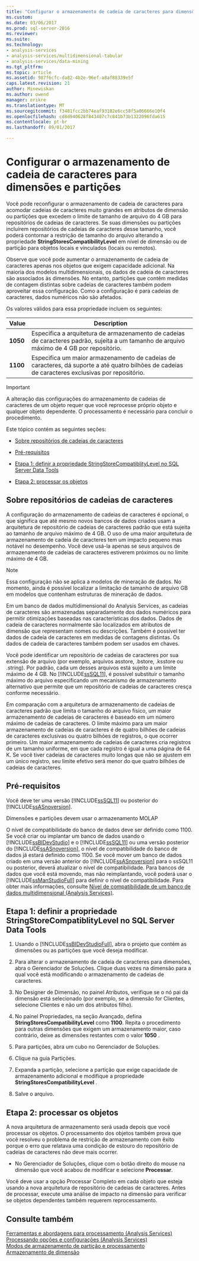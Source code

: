 ```yaml
---
title: "Configurar o armazenamento de cadeia de caracteres para dimensões e partições | Microsoft Docs"
ms.custom: 
ms.date: 03/06/2017
ms.prod: sql-server-2016
ms.reviewer: 
ms.suite: 
ms.technology:
- analysis-services
- analysis-services/multidimensional-tabular
- analysis-services/data-mining
ms.tgt_pltfrm: 
ms.topic: article
ms.assetid: 987f6cfc-da82-4b2e-96ef-a8af88339e5f
caps.latest.revision: 21
author: Minewiskan
ms.author: owend
manager: erikre
ms.translationtype: MT
ms.sourcegitcommit: f3481fcc2bb74eaf93182e6cc58f5a06666e10f4
ms.openlocfilehash: cd8d940628f843407c7c841b73b1322096fda615
ms.contentlocale: pt-br
ms.lasthandoff: 09/01/2017

---
```

# <a name="configure-string-storage-for-dimensions-and-partitions"></a>Configurar o armazenamento de cadeia de caracteres para dimensões e partições
  Você pode reconfigurar o armazenamento de cadeia de caracteres para acomodar cadeias de caracteres muito grandes em atributos de dimensão ou partições que excedem o limite de tamanho de arquivo do 4 GB para repositórios de cadeias de caracteres. Se suas dimensões ou partições incluírem repositórios de cadeias de caracteres desse tamanho, você poderá contornar a restrição de tamanho do arquivo alterando a propriedade **StringStoresCompatibilityLevel** em nível de dimensão ou de partição para objetos locais e vinculados (locais ou remotos).  
  
 Observe que você pode aumentar o armazenamento de cadeia de caracteres apenas nos objetos que exigem capacidade adicional. Na maioria dos modelos multidimensionais, os dados de cadeia de caracteres são associados às dimensões. No entanto, partições que contêm medidas de contagem distintas sobre cadeias de caracteres também podem aproveitar essa configuração. Como a configuração é para cadeias de caracteres, dados numéricos não são afetados.  
  
 Os valores válidos para essa propriedade incluem os seguintes:  
  
|Value|Description|  
|-----------|-----------------|  
|**1050**|Especifica a arquitetura de armazenamento de cadeias de caracteres padrão, sujeita a um tamanho de arquivo máximo de 4 GB por repositório.|  
|**1100**|Especifica um maior armazenamento de cadeias de caracteres, dá suporte a até quatro bilhões de cadeias de caracteres exclusivas por repositório.|  
  
> [!IMPORTANT]  
>  A alteração das configurações do armazenamento de cadeias de caracteres de um objeto requer que você reprocesse próprio objeto e qualquer objeto dependente. O processamento é necessário para concluir o procedimento.  
  
 Este tópico contém as seguintes seções:  
  
-   [Sobre repositórios de cadeias de caracteres](#bkmk_background)  
  
-   [Pré-requisitos](#bkmk_prereq)  
  
-   [Etapa 1: definir a propriedade StringStoreCompatiblityLevel no SQL Server Data Tools](#bkmk_step1)  
  
-   [Etapa 2: processar os objetos](#bkmk_step2)  
  
##  <a name="bkmk_background"></a> Sobre repositórios de cadeias de caracteres  
 A configuração do armazenamento de cadeias de caracteres é opcional, o que significa que até mesmo novos bancos de dados criados usam a arquitetura de repositório de cadeias de caracteres padrão que está sujeita ao tamanho de arquivo máximo de 4 GB. O uso de uma maior arquitetura de armazenamento de cadeia de caracteres tem um impacto pequeno mas notável no desempenho. Você deve usá-la apenas se seus arquivos de armazenamento de cadeias de caracteres estiverem próximos ou no limite máximo de 4 GB.  
  
> [!NOTE]  
>  Essa configuração não se aplica a modelos de mineração de dados. No momento, ainda é possível localizar a limitação de tamanho de arquivo GB em modelos que contenham estruturas de mineração de dados.  
  
 Em um banco de dados multidimensional do Analysis Services, as cadeias de caracteres são armazenadas separadamente dos dados numéricos para permitir otimizações baseadas nas características dos dados. Dados de cadeia de caracteres normalmente são localizados em atributos de dimensão que representam nomes ou descrições. Também é possível ter dados de cadeia de caracteres em medidas de contagens distintas. Os dados de cadeia de caracteres também podem ser usados em chaves.  
  
 Você pode identificar um repositório de cadeias de caracteres por sua extensão de arquivo (por exemplo, arquivos asstore, .bstore, .ksstore ou .string). Por padrão, cada um desses arquivos está sujeito a um limite máximo de 4 GB. No [!INCLUDE[ssSQL11](../../includes/sssql11-md.md)], é possível substituir o tamanho máximo do arquivo especificando um mecanismo de armazenamento alternativo que permite que um repositório de cadeias de caracteres cresça conforme necessário.  
  
 Em comparação com a arquitetura de armazenamento de cadeias de caracteres padrão que limita o tamanho do arquivo físico, um maior armazenamento de cadeias de caracteres é baseado em um número máximo de cadeias de caracteres. O limite máximo para um maior armazenamento de cadeias de caracteres é de quatro bilhões de cadeias de caracteres exclusivas ou quatro bilhões de registros, o que ocorrer primeiro. Um maior armazenamento de cadeias de caracteres cria registros de um tamanho uniforme, em que cada registro é igual a uma página de 64 K. Se você tiver cadeias de caracteres muito longas que não se ajustem em um único registro, seu limite efetivo será menor do que quatro bilhões de cadeias de caracteres.  
  
##  <a name="bkmk_prereq"></a> Pré-requisitos  
 Você deve ter uma versão [!INCLUDE[ssSQL11](../../includes/sssql11-md.md)] ou posterior do [!INCLUDE[ssASnoversion](../../includes/ssasnoversion-md.md)].  
  
 Dimensões e partições devem usar o armazenamento MOLAP  
  
 O nível de compatibilidade do banco de dados deve ser definido como 1100. Se você criar ou implantar um banco de dados usando o [!INCLUDE[ssBIDevStudio](../../includes/ssbidevstudio-md.md)] e o [!INCLUDE[ssSQL11](../../includes/sssql11-md.md)] ou uma versão posterior do [!INCLUDE[ssASnoversion](../../includes/ssasnoversion-md.md)], o nível de compatibilidade do banco de dados já estará definido como 1100. Se você mover um banco de dados criado em uma versão anterior do [!INCLUDE[ssASnoversion](../../includes/ssasnoversion-md.md)] para o ssSQL11 ou posterior, deverá atualizar o nível de compatibilidade. Para bancos de dados que você está movendo, mas não reimplantando, você poderá usar o [!INCLUDE[ssManStudioFull](../../includes/ssmanstudiofull-md.md)] para definir o nível de compatibilidade. Para obter mais informações, consulte [Nível de compatibilidade de um banco de dados multidimensional &#40;Analysis Services&#41;](../../analysis-services/multidimensional-models/compatibility-level-of-a-multidimensional-database-analysis-services.md).  
  
##  <a name="bkmk_step1"></a> Etapa 1: definir a propriedade StringStoreCompatiblityLevel no SQL Server Data Tools  
  
1.  Usando o [!INCLUDE[ssBIDevStudioFull](../../includes/ssbidevstudiofull-md.md)], abra o projeto que contém as dimensões ou as partições que você deseja modificar.  
  
2.  Para alterar o armazenamento de cadeia de caracteres para dimensões, abra o Gerenciador de Soluções. Clique duas vezes na dimensão para a qual você está modificando o armazenamento de cadeias de caracteres.  
  
3.  No Designer de Dimensão, no painel Atributos, verifique se o nó pai da dimensão está selecionado (por exemplo, se a dimensão for Clientes, selecione Clientes e não um dos atributos filho).  
  
4.  No painel Propriedades, na seção Avançado, defina **StringStoresCompatibilityLevel** como **1100**. Repita o procedimento para outras dimensões que exigem um armazenamento maior, caso contrário, deixe as dimensões restantes com o valor **1050** .  
  
5.  Para partições, abra um cubo no Gerenciador de Soluções.  
  
6.  Clique na guia Partições.  
  
7.  Expanda a partição, selecione a partição que exige capacidade de armazenamento adicional e modifique a propriedade **StringStoresCompatibilityLevel** .  
  
8.  Salve o arquivo.  
  
##  <a name="bkmk_step2"></a> Etapa 2: processar os objetos  
 A nova arquitetura de armazenamento será usada depois que você processar os objetos. O processamento dos objetos também prova que você resolveu o problema de restrição de armazenamento com êxito porque o erro que relatava uma condição de estouro do repositório de cadeias de caracteres não deve mais ocorrer.  
  
-   No Gerenciador de Soluções, clique com o botão direito do mouse na dimensão que você acabou de modificar e selecione **Processar**.  
  
 Você deve usar a opção Processar Completo em cada objeto que esteja usando a nova arquitetura de repositório de cadeias de caracteres. Antes de processar, execute uma análise de impacto na dimensão para verificar se objetos dependentes também requerem reprocessamento.  
  
## <a name="see-also"></a>Consulte também  
 [Ferramentas e abordagens para processamento &#40;Analysis Services&#41;](../../analysis-services/multidimensional-models/tools-and-approaches-for-processing-analysis-services.md)   
 [Processando opções e configurações &#40;Analysis Services&#41;](../../analysis-services/multidimensional-models/processing-options-and-settings-analysis-services.md)   
 [Modos de armazenamento de partição e processamento](../../analysis-services/multidimensional-models-olap-logical-cube-objects/partitions-partition-storage-modes-and-processing.md)   
 [Armazenamento de dimensão](../../analysis-services/multidimensional-models-olap-logical-dimension-objects/dimensions-storage.md)  
  
  

